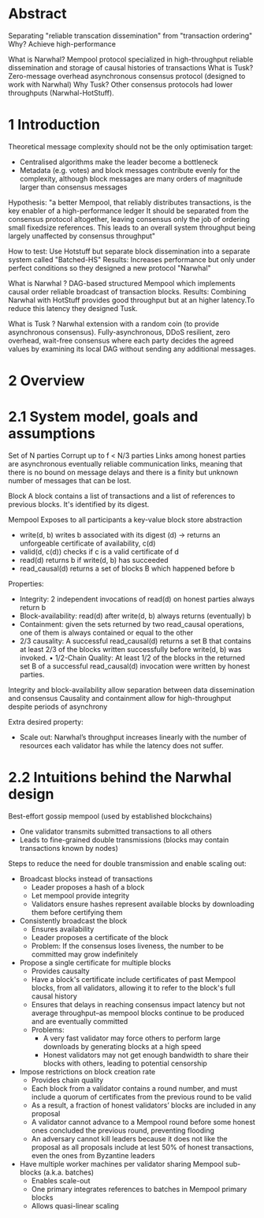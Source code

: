 # Abstract
Separating "reliable transcation dissemination" from "transaction ordering"
Why?
Achieve high-performance

What is Narwhal?
Mempool protocol specialized in high-throughput reliable dissemination and storage of causal histories of transactions
What is Tusk?
Zero-message overhead asynchronous consensus protocol (designed to work with Narwhal)
Why Tusk?
Other consensus protocols had lower throughputs (Narwhal-HotStuff).

# 1 Introduction

Theoretical message complexity should not be the only optimisation target:
- Centralised algorithms make the leader become a bottleneck
- Metadata (e.g. votes) and block messages contribute evenly for the complexity, although block messages are many orders of magnitude larger than consensus messages

Hypothesis: "a better Mempool, that reliably distributes transactions, is the key enabler of a high-performance ledger It should be separated from the consensus protocol altogether, leaving consensus only the job of ordering small fixedsize references. This leads to an overall system throughput being largely unaffected by consensus throughput"

How to test:
Use Hotstuff but separate block dissemination into a separate system called "Batched-HS"
Results:
Increases performance but only under perfect conditions so they designed a new protocol "Narwhal"

What is Narwhal ?
DAG-based structured Mempool which implements causal order reliable broadcast of transaction blocks.
Results:
Combining Narwhal with HotStuff provides good throughput but at an higher latency.To reduce this latency they designed Tusk.

What is Tusk ?
Narwhal extension with a random coin (to provide asynchronous consensus).
Fully-asynchronous, DDoS resilient, zero overhead, wait-free consensus where each party decides the agreed values by examining its local DAG without sending any additional messages.

# 2 Overview

# 2.1 System model, goals and assumptions

Set of N parties
Corrupt up to f < N/3 parties
Links among honest parties are asynchronous eventually reliable communication links, meaning that there is no bound on message delays and there is a finity but unknown number of messages that can be lost.

Block
A block contains a list of transactions and a list of references to previous blocks. 
It's identified by its digest.

Mempool
Exposes to all participants a key-value block store abstraction
- write(d, b) writes b associated with its digest (d) -> returns an unforgeable certificate of availability, c(d)
- valid(d, c(d)) checks if c is a valid certificate of d
- read(d) returns b if write(d, b) has succeeded
- read_causal(d) returns a set of blocks B which happened before b

Properties:
- Integrity: 2 independent invocations of read(d) on honest parties always return b
- Block-availability: read(d) after write(d, b) always returns (eventually) b
- Containment: given the sets returned by two read_causal operations, one of them is always contained or equal to the other
- 2/3 causality: A successful read_causal(d) returns a set B that contains at least 2/3 of the blocks written successfully before write(d, b) was invoked.
• 1/2-Chain Quality: At least 1/2 of the blocks in the returned set B of a successful read_causal(d) invocation were written by honest parties.

Integrity and block-availability allow separation between data dissemination and consensus
Causality and containment allow for high-throughput despite periods of asynchrony

Extra desired property:
- Scale out: Narwhal’s throughput increases linearly with the number of resources each validator has while the latency does not suffer.

# 2.2 Intuitions behind the Narwhal design

Best-effort gossip mempool (used by established blockchains)
- One validator transmits submitted transactions to all others
- Leads to fine-grained double transmissions (blocks may contain transactions known by nodes)

Steps to reduce the need for double transmission and enable scaling out:
- Broadcast blocks instead of transactions
    - Leader proposes a hash of a block
    - Let mempool provide integrity
    - Validators ensure hashes represent available blocks by downloading them before certifying them
- Consistently broadcast the block
    - Ensures availability
    - Leader proposes a certificate of the block
    - Problem: If the consensus loses liveness, the number to be committed may grow indefinitely
- Propose a single certificate for multiple blocks
    - Provides causalty
    - Have a block's certificate include certificates of past Mempool blocks, from all validators, allowing it to refer to the block's full causal history
    - Ensures that delays in reaching consensus impact latency but not average throughput–as mempool blocks continue to be produced and are eventually committed
    - Problems:
        - A very fast validator may force others to perform large downloads by generating blocks at a high speed
        - Honest validators may not get enough bandwidth to share their blocks with others, leading to potential censorship
- Impose restrictions on block creation rate
    - Provides chain quality
    - Each block from a validator contains a round number, and must include a quorum of certificates from the previous round to be valid
    - As a result, a fraction of honest validators’ blocks are included in any proposal
    - A validator cannot advance to a Mempool round before some honest ones concluded the previous round, preventing flooding
    - An adversary cannot kill leaders because it does not like the proposal as all proposals include at lest 50% of honest transactions, even the ones from Byzantine leaders
- Have multiple worker machines per validator sharing Mempool sub-blocks (a.k.a. batches)
    - Enables scale-out
    - One primary integrates references to batches in Mempool primary blocks
    - Allows quasi-linear scaling
